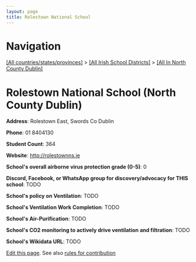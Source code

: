 ```yaml
---
layout: page
title: Rolestown National School
---
```

# Navigation

[[All countries/states/provinces]](../../..) > [[All Irish School Districts]](../..) > [[All In North County Dublin]](..)

# Rolestown National School (North County Dublin)

**Address**: Rolestown East, Swords Co Dublin

**Phone**: 01 8404130

**Student Count**: 364

**Website**: <http://rolestownns.ie>

**School's overall airborne virus protection grade (0-5)**: 0

**Discord, Facebook, or WhatsApp group for discovery/advocacy for THIS school**: TODO

**School's policy on Ventilation**: TODO

**School's Ventilation Work Completion**: TODO

**School's Air-Purification**: TODO

**School's CO2 monitoring to actively drive ventilation and filtration**: TODO

**School's Wikidata URL**: TODO


[Edit this page](https://github.com/ventilate-schools/Ireland/edit/main/./Dublin_North_County_Dublin/Rolestown_National_School.md). See also [rules for contribution](../../../contribution-rules/)